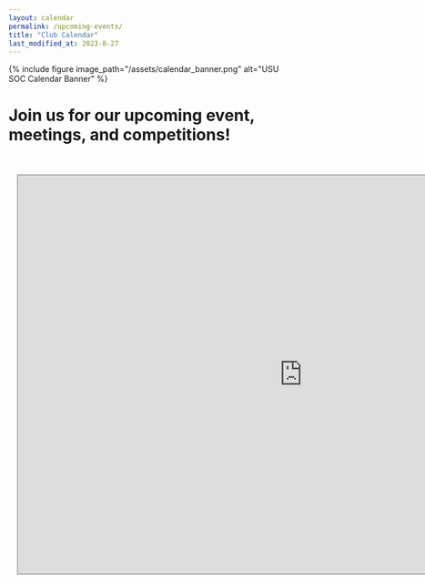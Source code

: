 ```yaml
---
layout: calendar
permalink: /upcoming-events/
title: "Club Calendar"
last_modified_at: 2023-8-27
---
```

{% include figure image_path="/assets/calendar_banner.png" alt="USU SOC Calendar Banner" %}
# Join us for our upcoming event, meetings, and competitions!
<br>
<br>

<style>
  /* This style will adjust the left margin of the embedded iframe */
  iframe {
    margin-left: 15px; /* You can adjust this value as needed */
  }
</style>
<iframe src="https://outlook.office365.com/owa/calendar/43e88d0f5a86425ab53d9f7eba9801cf@usu.edu/1d9b6eedc1f04440bacec06e74222cb43204620194208656066/calendar.html" style="border:solid 1px #777" width="1000" height="700" frameborder="0" scrolling="no"></iframe>
